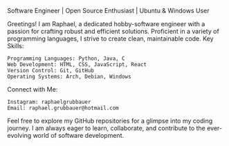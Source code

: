 Software Engineer | Open Source Enthusiast | Ubuntu & Windows User

Greetings! I am Raphael, a dedicated hobby-software engineer with a passion for crafting robust and efficient solutions. 
Proficient in a variety of programming languages, I strive to create clean, maintainable code.
Key Skills:

    Programming Languages: Python, Java, C
    Web Development: HTML, CSS, JavaScript, React
    Version Control: Git, GitHub
    Operating Systems: Arch, Debian, Windows

Connect with Me:

    Instagram: raphaelgrubbauer    
    Email: raphael.grubbauer@hotmail.com

Feel free to explore my GitHub repositories for a glimpse into my coding journey.
I am always eager to learn, collaborate, and contribute to the ever-evolving world of software development.
